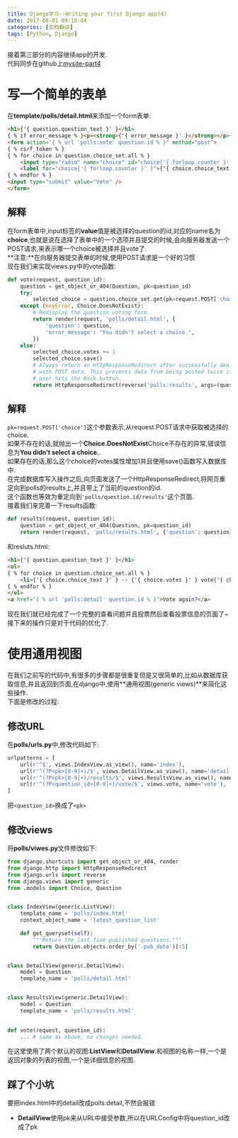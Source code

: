 ```yaml
---
title: Django学习--Writing your first Django app(4)
date: 2017-08-01 09:18:04
categories: [文档翻译]
tags: [Python, Django]
---
```

接着第三部分的内容继续app的开发.  
代码同步在github上[mysite-part4](https://github.com/913647909/mysite/tree/part4)

[](#写一个简单的表单 "写一个简单的表单")写一个简单的表单
================================

在**template/polls/detail.html**来添加一个form表单:  
```html
<h1>{'{ question.question_text }' }</h1>
{ % if error_message % }<p><strong>{'{ error_message }' }</strong></p>{ % endif % }
<form action="{ % url 'polls:vote' question.id % }" method="post">
{ % csrf_token % }
{ % for choice in question.choice_set.all % }    
    <input type="radio" name="choice" id="choice{'{ forloop.counter }' }" value="{'{ choice.id }' }" />    
    <label for="choice{'{ forloop.counter }' }">{'{ choice.choice_text }' }</label><br />
{ % endfor % }
<input type="submit" value="Vote" />
</form>
```
<!-- more -->
[](#解释 "解释")解释
--------------

在form表单中,input标签的**value**值是被选择的question的id,对应的name名为**choice**,也就是说在选择了表单中的一个选项并且提交的时候,会向服务器发送一个POST请求,来表示哪一个choice被选择并且vote了.  
**注意:**在向服务器提交表单的时候,使用POST请求是一个好的习惯  
现在我们来实现views.py中的vote函数:  
```python
def vote(request, question_id):    
    question = get_object_or_404(Question, pk=question_id)    
    try:        
        selected_choice = question.choice_set.get(pk=request.POST['choice'])    
    except (KeyError, Choice.DoesNotExist):        
        # Redisplay the question voting form.        
        return render(request, 'polls/detail.html', {            
            'question': question,            
            'error_message': "You didn't select a choice.",        
        })    
    else:        
        selected_choice.votes += 1        
        selected_choice.save()        
        # Always return an HttpResponseRedirect after successfully dealing        
        # with POST data. This prevents data from being posted twice if a        
        # user hits the Back button.        
        return HttpResponseRedirect(reverse('polls:results', args=(question.id,)))
```
[](#解释-1 "解释")解释
----------------

`pk=request.POST['choice']`这个参数表示,从request.POST请求中获取被选择的choice.  
如果不存在的话,就抛出一个**Choice.DoesNotExist**Choice不存在的异常,错误信息为**You didn’t select a choice.**.  
如果存在的话,那么这个choice的votes属性增加1并且使用save()函数写入数据库中.  
在完成数据库写入操作之后,向页面发送了一个HttpResponseRedirect,将网页重定向到polls的results上,并且带上了当前的question的id.  
这个函数也等效为重定向到`'polls/question.id/results'`这个页面.  
接着我们来完善一下results函数:  
```python
def results(request, question_id):    
    question = get_object_or_404(Question, pk=question_id)    
    return render(request, 'polls/results.html', {'question': question})
```
和resluts.html:  
```html
<h1>{'{ question.question_text }' }</h1>
<ul>
{ % for choice in question.choice_set.all % }    
    <li>{'{ choice.choice_text }' } -- {'{ choice.votes }' } vote{'{ choice.votes|pluralize }' }</li>
{ % endfor % }
</ul>
<a href="{ % url 'polls:detail' question.id % }">Vote again?</a>
```
现在我们就已经完成了一个完整的查看问题并且投票然后查看投票信息的页面了~  
接下来的操作只是对于代码的优化了.

[](#使用通用视图 "使用通用视图")使用通用视图
==========================

在我们之前写的代码中,有很多的步骤都是很重复但是又很简单的,比如从数据库获取信息,并且返回到页面,在django中,使用**通用视图(generic views)**来简化这些操作.  
下面是修改的过程:

[](#修改URL "修改URL")修改URL
-----------------------

在**polls/urls.py**中,修改代码如下:  
```python
urlpatterns = [    
    url(r'^$', views.IndexView.as_view(), name='index'),    
    url(r'^(?P<pk>[0-9]+)/$', views.DetailView.as_view(), name='detail'),    
    url(r'^(?P<pk>[0-9]+)/results/$', views.ResultsView.as_view(), name='results'),    
    url(r'^(?P<question_id>[0-9]+)/vote/$', views.vote, name='vote'),
]
```
把`<question_id>`换成了`<pk>`

[](#修改views "修改views")修改views
-----------------------------

将**polls/viwes.py**文件修改如下:  
```python
from django.shortcuts import get_object_or_404, render
from django.http import HttpResponseRedirect
from django.urls import reverse
from django.views import generic
from .models import Choice, Question


class IndexView(generic.ListView):    
    template_name = 'polls/index.html'    
    context_object_name = 'latest_question_list'    
    
    def get_queryset(self):        
        """Return the last five published questions."""        
        return Question.objects.order_by('-pub_date')[:5]


class DetailView(generic.DetailView):    
    model = Question    
    template_name = 'polls/detail.html'


class ResultsView(generic.DetailView):    
    model = Question       
    template_name = 'polls/results.html'
    

def vote(request, question_id):    
    ... # same as above, no changes needed.
```
在这里使用了两个默认的视图:**ListView**和**DetailView**.和视图的名称一样,一个是返回对象的列表的视图,一个是详细信息的视图.

[](#踩了个小坑 "踩了个小坑")踩了个小坑
-----------------------

要把index.html中的detail改成polls:detail,不然会报错

*   **DetailView**使用pk来从URL中接受参数,所以在URLConfig中将question_id改成了pk